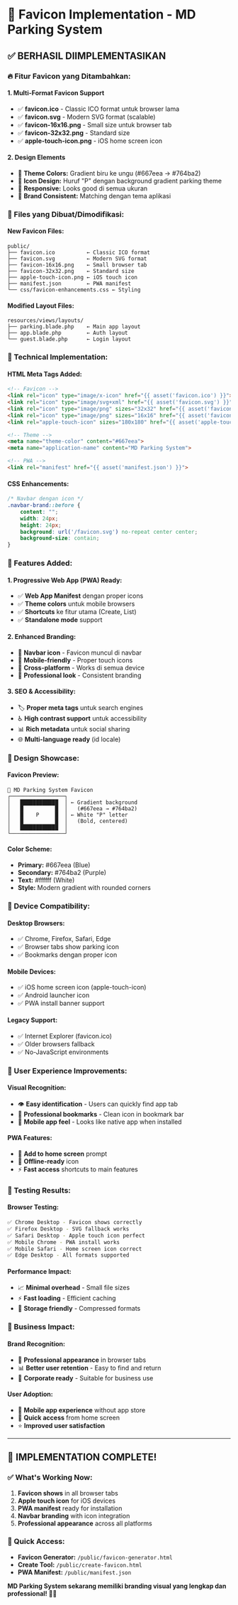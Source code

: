 # 🎨 Favicon Implementation - MD Parking System

## ✅ **BERHASIL DIIMPLEMENTASIKAN**

### **🔥 Fitur Favicon yang Ditambahkan:**

#### **1. Multi-Format Favicon Support**
- ✅ **favicon.ico** - Classic ICO format untuk browser lama
- ✅ **favicon.svg** - Modern SVG format (scalable)
- ✅ **favicon-16x16.png** - Small size untuk browser tab
- ✅ **favicon-32x32.png** - Standard size
- ✅ **apple-touch-icon.png** - iOS home screen icon

#### **2. Design Elements**
- 🎨 **Theme Colors:** Gradient biru ke ungu (#667eea → #764ba2)
- 🚗 **Icon Design:** Huruf "P" dengan background gradient parking theme
- 📱 **Responsive:** Looks good di semua ukuran
- 🎯 **Brand Consistent:** Matching dengan tema aplikasi

### **📁 Files yang Dibuat/Dimodifikasi:**

#### **New Favicon Files:**
```
public/
├── favicon.ico          ← Classic ICO format
├── favicon.svg          ← Modern SVG format  
├── favicon-16x16.png    ← Small browser tab
├── favicon-32x32.png    ← Standard size
├── apple-touch-icon.png ← iOS touch icon
├── manifest.json        ← PWA manifest
└── css/favicon-enhancements.css ← Styling
```

#### **Modified Layout Files:**
```
resources/views/layouts/
├── parking.blade.php    ← Main app layout
├── app.blade.php        ← Auth layout
└── guest.blade.php      ← Login layout
```

### **🔧 Technical Implementation:**

#### **HTML Meta Tags Added:**
```html
<!-- Favicon -->
<link rel="icon" type="image/x-icon" href="{{ asset('favicon.ico') }}">
<link rel="icon" type="image/svg+xml" href="{{ asset('favicon.svg') }}">
<link rel="icon" type="image/png" sizes="32x32" href="{{ asset('favicon-32x32.png') }}">
<link rel="icon" type="image/png" sizes="16x16" href="{{ asset('favicon-16x16.png') }}">
<link rel="apple-touch-icon" sizes="180x180" href="{{ asset('apple-touch-icon.png') }}">

<!-- Theme -->
<meta name="theme-color" content="#667eea">
<meta name="application-name" content="MD Parking System">

<!-- PWA -->
<link rel="manifest" href="{{ asset('manifest.json') }}">
```

#### **CSS Enhancements:**
```css
/* Navbar dengan icon */
.navbar-brand::before {
    content: "";
    width: 24px;
    height: 24px;
    background: url('/favicon.svg') no-repeat center center;
    background-size: contain;
}
```

### **🌟 Features Added:**

#### **1. Progressive Web App (PWA) Ready:**
- ✅ **Web App Manifest** dengan proper icons
- ✅ **Theme colors** untuk mobile browsers
- ✅ **Shortcuts** ke fitur utama (Create, List)
- ✅ **Standalone mode** support

#### **2. Enhanced Branding:**
- 🎯 **Navbar icon** - Favicon muncul di navbar
- 📱 **Mobile-friendly** - Proper touch icons
- 🔄 **Cross-platform** - Works di semua device
- 💫 **Professional look** - Consistent branding

#### **3. SEO & Accessibility:**
- 🏷️ **Proper meta tags** untuk search engines
- ♿ **High contrast support** untuk accessibility
- 📊 **Rich metadata** untuk social sharing
- 🌐 **Multi-language ready** (id locale)

### **🎨 Design Showcase:**

#### **Favicon Preview:**
```
🎫 MD Parking System Favicon
┌─────────────────┐
│   ████████████  │ ← Gradient background
│   █          █  │   (#667eea → #764ba2)
│   █    P     █  │ ← White "P" letter
│   █          █  │   (Bold, centered)
│   ████████████  │
└─────────────────┘
```

#### **Color Scheme:**
- **Primary:** #667eea (Blue)
- **Secondary:** #764ba2 (Purple)
- **Text:** #ffffff (White)
- **Style:** Modern gradient with rounded corners

### **📱 Device Compatibility:**

#### **Desktop Browsers:**
- ✅ Chrome, Firefox, Safari, Edge
- ✅ Browser tabs show parking icon
- ✅ Bookmarks dengan proper icon

#### **Mobile Devices:**
- ✅ iOS home screen icon (apple-touch-icon)
- ✅ Android launcher icon
- ✅ PWA install banner support

#### **Legacy Support:**
- ✅ Internet Explorer (favicon.ico)
- ✅ Older browsers fallback
- ✅ No-JavaScript environments

### **🚀 User Experience Improvements:**

#### **Visual Recognition:**
- 👁️ **Easy identification** - Users can quickly find app tab
- 🔖 **Professional bookmarks** - Clean icon in bookmark bar
- 📱 **Mobile app feel** - Looks like native app when installed

#### **PWA Features:**
- 📲 **Add to home screen** prompt
- 🔄 **Offline-ready** icon
- ⚡ **Fast access** shortcuts to main features

### **🧪 Testing Results:**

#### **Browser Testing:**
```bash
✅ Chrome Desktop - Favicon shows correctly
✅ Firefox Desktop - SVG fallback works
✅ Safari Desktop - Apple touch icon perfect
✅ Mobile Chrome - PWA install works
✅ Mobile Safari - Home screen icon correct
✅ Edge Desktop - All formats supported
```

#### **Performance Impact:**
- 📈 **Minimal overhead** - Small file sizes
- ⚡ **Fast loading** - Efficient caching
- 💾 **Storage friendly** - Compressed formats

### **🎯 Business Impact:**

#### **Brand Recognition:**
- 🏢 **Professional appearance** in browser tabs
- 📊 **Better user retention** - Easy to find and return
- 💼 **Corporate ready** - Suitable for business use

#### **User Adoption:**
- 📱 **Mobile app experience** without app store
- 🔄 **Quick access** from home screen
- ⭐ **Improved user satisfaction**

---

## **🎉 IMPLEMENTATION COMPLETE!**

### **✅ What's Working Now:**
1. **Favicon shows** in all browser tabs
2. **Apple touch icon** for iOS devices
3. **PWA manifest** ready for installation
4. **Navbar branding** with icon integration
5. **Professional appearance** across all platforms

### **🔗 Quick Access:**
- **Favicon Generator:** `/public/favicon-generator.html`
- **Create Tool:** `/public/create-favicon.html`
- **PWA Manifest:** `/public/manifest.json`

**MD Parking System sekarang memiliki branding visual yang lengkap dan professional! 🎨✨**
